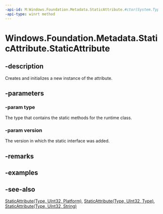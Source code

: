 ```yaml
---
-api-id: M:Windows.Foundation.Metadata.StaticAttribute.#ctor(System.Type,System.UInt32)
-api-type: winrt method
---
```


<!-- Method syntax
public StaticAttribute(System.Type type, System.UInt32 version)
-->

# Windows.Foundation.Metadata.StaticAttribute.StaticAttribute

## -description
Creates and initializes a new instance of the attribute.

## -parameters
### -param type
The type that contains the static methods for the runtime class.

### -param version
The version in which the static interface was added.

## -remarks

## -examples

## -see-also

[StaticAttribute(Type, UInt32, Platform)](staticattribute_staticattribute_708913573.md),
[StaticAttribute(Type, UInt32, Type)](staticattribute_staticattribute_847127659.md),
[StaticAttribute(Type, UInt32, String)](staticattribute_staticattribute_1447974729.md)
